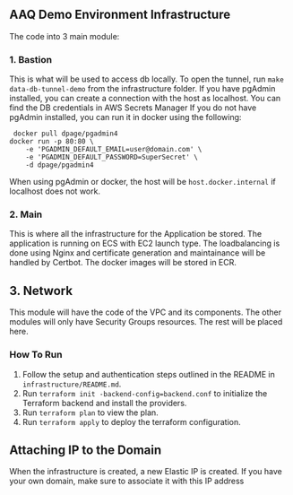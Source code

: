 ## AAQ Demo Environment Infrastructure
The code into 3 main module:

### 1. Bastion
This is what will be used to access db locally. To open the tunnel, run `make data-db-tunnel-demo` from the infrastructure folder.
If you have pgAdmin installed, you can create a connection with the host as localhost. You can find the DB credentials in AWS Secrets Manager
If you do not have pgAdmin installed, you can run it in docker using the following:

```
 docker pull dpage/pgadmin4
docker run -p 80:80 \
    -e 'PGADMIN_DEFAULT_EMAIL=user@domain.com' \
    -e 'PGADMIN_DEFAULT_PASSWORD=SuperSecret' \
    -d dpage/pgadmin4
 ```

When using pgAdmin or docker, the host will be `host.docker.internal` if localhost does not work.

### 2. Main
This is where all the infrastructure for the Application be stored. The application is running on ECS with EC2 launch type. The loadbalancing is done using Nginx and certificate generation and maintainance will be handled by Certbot.
The docker images will be stored in ECR.

## 3. Network
This module will have the code of the VPC and its components. The other modules will only have Security Groups resources. The rest will be placed here.


### How To Run

1. Follow the setup and authentication steps outlined in the README in `infrastructure/README.md`.
2. Run `terraform init -backend-config=backend.conf` to initialize the Terraform backend and install the providers.
3. Run `terraform plan` to view the plan.
4. Run `terraform apply` to deploy the terraform configuration.

## Attaching IP to the Domain
When the infrastructure is created, a new Elastic IP is created. If you have your own domain, make sure to associate it with this IP address